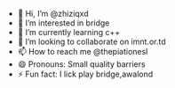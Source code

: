 - 👋 Hi, I’m @zhiziqxd
- 👀 I’m interested in bridge
- 🌱 I’m currently learning c++
- 💞️ I’m looking to collaborate on imnt.or.td
- 📫 How to reach me @thepiationesl
- 😄 Pronouns: Small quality barriers
- ⚡ Fun fact: I lick play bridge,awalond
